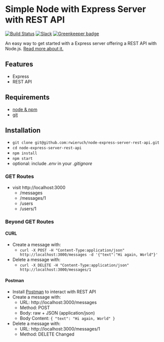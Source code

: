 # Simple Node with Express Server with REST API

[![Build Status](https://travis-ci.org/rwieruch/node-express-server-rest-api.svg?branch=master)](https://travis-ci.org/rwieruch/node-express-server-rest-api) [![Slack](https://slack-the-road-to-learn-react.wieruch.com/badge.svg)](https://slack-the-road-to-learn-react.wieruch.com/) [![Greenkeeper badge](https://badges.greenkeeper.io/rwieruch/node-express-server-rest-api.svg)](https://greenkeeper.io/)

An easy way to get started with a Express server offering a REST API with Node.js. [Read more about it.](https://www.robinwieruch.de/node-express-server-rest-api)

## Features

- Express
- REST API

## Requirements

- [node & npm](https://nodejs.org/en/)
- [git](https://www.robinwieruch.de/git-essential-commands/)

## Installation

- `git clone git@github.com:rwieruch/node-express-server-rest-api.git`
- `cd node-express-server-rest-api`
- `npm install`
- `npm start`
- optional: include _.env_ in your _.gitignore_

### GET Routes

- visit http://localhost:3000
  - /messages
  - /messages/1
  - /users
  - /users/1

### Beyond GET Routes

#### CURL

- Create a message with:
  - `curl -X POST -H "Content-Type:application/json" http://localhost:3000/messages -d '{"text":"Hi again, World"}'`
- Delete a message with:
  - `curl -X DELETE -H "Content-Type:application/json" http://localhost:3000/messages/1`

#### Postman

- Install [Postman](https://www.getpostman.com/apps) to interact with REST API
- Create a message with:
  - URL: http://localhost:3000/messages
  - Method: POST
  - Body: raw + JSON (application/json)
  - Body Content: `{ "text": "Hi again, World" }`
- Delete a message with:
  - URL: http://localhost:3000/messages/1
  - Method: DELETE
Changed
